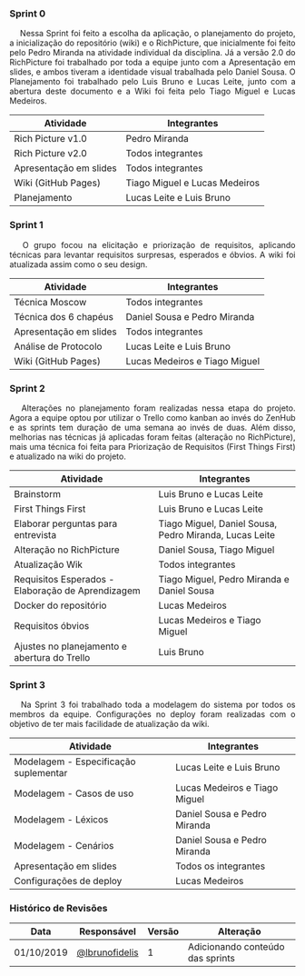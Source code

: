 
### **Sprint 0**

<p align="justify">&emsp;
Nessa Sprint foi feito a escolha da aplicação, o planejamento do projeto, a inicialização do repositório (wiki) e o RichPicture, que inicialmente foi feito pelo Pedro Miranda na atividade individual da disciplina. Já a versão 2.0 do RichPicture foi trabalhado por toda a equipe junto com a Apresentação em slides, e ambos tiveram a identidade visual trabalhada pelo Daniel Sousa. O Planejamento foi trabalhado pelo Luis Bruno e Lucas Leite, junto com a abertura deste documento e a Wiki foi feita pelo Tiago Miguel e Lucas Medeiros.</p>

| Atividade              | Integrantes                   |
| ---------------------- | ----------------------------- |
| Rich Picture v1.0      | Pedro Miranda                 |
| Rich Picture v2.0      | Todos integrantes             |
| Apresentação em slides | Todos integrantes             |
| Wiki (GitHub Pages)    | Tiago Miguel e Lucas Medeiros |
| Planejamento           | Lucas Leite e Luis Bruno      |

### **Sprint 1**
<p align="justify">&emsp;
O grupo focou na elicitação e priorização de requisitos, aplicando técnicas para levantar requisitos surpresas, esperados e óbvios. A wiki foi atualizada assim como o seu design.</p>

| Atividade              | Integrantes                   |
| ---------------------- | ----------------------------- |
| Técnica Moscow         | Todos integrantes             |
| Técnica dos 6 chapéus  | Daniel Sousa e Pedro Miranda  |
| Apresentação em slides | Todos integrantes             |
| Análise de Protocolo   | Lucas Leite e Luis Bruno      |
| Wiki (GitHub Pages)    | Lucas Medeiros e Tiago Miguel |

### **Sprint 2**
<p align="justify">&emsp;
Alterações no planejamento foram realizadas nessa etapa do projeto. Agora a equipe optou por utilizar o Trello como kanban ao invés do ZenHub e as sprints tem duração de uma semana ao invés de duas. Além disso, melhorias nas técnicas já aplicadas foram feitas (alteração no RichPicture), mais uma técnica foi feita para Priorização de Requisitos (First Things First) e atualizado na wiki do projeto.</p>

| Atividade                                         | Integrantes                                            |
| ------------------------------------------------- | ------------------------------------------------------ |
| Brainstorm                                        | Luis Bruno e Lucas Leite                               |
| First Things First                                | Luis Bruno e Lucas Leite                               |
| Elaborar perguntas para entrevista                | Tiago Miguel, Daniel Sousa, Pedro Miranda, Lucas Leite |
| Alteração no RichPicture                          | Daniel Sousa, Tiago Miguel                             |
| Atualização Wik                                   | Todos integrantes                                      |
| Requisitos Esperados - Elaboração de Aprendizagem | Tiago Miguel, Pedro Miranda e Daniel Sousa             |
| Docker do repositório                             | Lucas Medeiros                                         |
| Requisitos óbvios                                 | Lucas Medeiros e Tiago Miguel                          |
| Ajustes no planejamento e abertura do Trello      | Luis Bruno                                             |

### **Sprint 3**
<p align="justify">&emsp;
Na Sprint 3 foi trabalhado toda a modelagem do sistema por todos os membros da equipe. Configurações no deploy foram realizadas com o objetivo de ter mais facilidade de atualização da wiki.</p>

| Atividade                             | Integrantes                   |
| ------------------------------------- | ----------------------------- |
| Modelagem - Especificação suplementar | Lucas Leite e Luis Bruno      |
| Modelagem - Casos de uso              | Lucas Medeiros e Tiago Miguel |
| Modelagem - Léxicos                   | Daniel Sousa e Pedro Miranda  |
| Modelagem - Cenários                  | Daniel Sousa e Pedro Miranda  |
| Apresentação em slides                | Todos os integrantes          |
| Configurações de deploy               | Lucas Medeiros                |


### **Histórico de Revisões**
| Data       | Responsável                                        | Versão | Alteração                        |
| ---------- | -------------------------------------------------- | ------ | -------------------------------- |
| 01/10/2019 | [@lbrunofidelis](https://github.com/lbrunofidelis) | 1      | Adicionando conteúdo das sprints |
